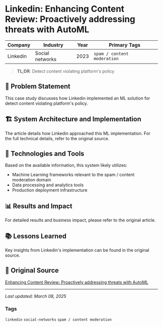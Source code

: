 # Linkedin: Enhancing Content Review: Proactively addressing threats with AutoML

| Company | Industry | Year | Primary Tags | 
|---------|----------|------|--------------|
| Linkedin | Social networks | 2023 | `spam / content moderation` |

> **TL;DR**: Detect content violating platform's policy

## 📝 Problem Statement

This case study discusses how Linkedin implemented an ML solution for detect content violating platform's policy.

## 🏗️ System Architecture and Implementation

The article details how Linkedin approached this ML implementation. For the full technical details, refer to the original source.

## 🔧 Technologies and Tools

Based on the available information, this system likely utilizes:

- Machine Learning frameworks relevant to the spam / content moderation domain
- Data processing and analytics tools
- Production deployment infrastructure

## 📊 Results and Impact

For detailed results and business impact, please refer to the original article.

## 📚 Lessons Learned

Key insights from Linkedin's implementation can be found in the original source.

## 🔗 Original Source

[Enhancing Content Review: Proactively addressing threats with AutoML](https://engineering.linkedin.com/blog/2023/enhancing-content-review--proactively-addressing-threats-with-au)

---

*Last updated: March 08, 2025*

### Tags

`linkedin` `social-networks` `spam / content moderation`
